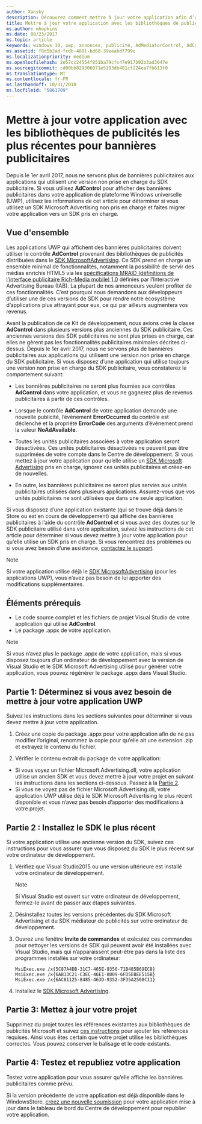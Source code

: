 ```yaml
---
author: Xansky
description: Découvrez comment mettre à jour votre application afin d’utiliser les bibliothèques de publicités Microsoft les plus récentes prises en charge et assurez-vous que votre application continue à recevoir des bannières publicitaires.
title: Mettre à jour votre application avec les bibliothèques de publicités les plus récentes
ms.author: mhopkins
ms.date: 08/23/2017
ms.topic: article
keywords: windows 10, uwp, annonces, publicité, AdMediatorControl, AdControl, migrer
ms.assetid: f8d5b2ad-fcdb-4891-bd68-39eeabdf799c
ms.localizationpriority: medium
ms.openlocfilehash: 2e57cc24554f851ba79cfc47e917b92b3ad3047e
ms.sourcegitcommit: cd00bb829306871e5103db481cf224ea7fb613f0
ms.translationtype: MT
ms.contentlocale: fr-FR
ms.lasthandoff: 10/31/2018
ms.locfileid: "5861709"
---
```

# <a name="update-your-app-to-the-latest-advertising-libraries-for-banner-ads"></a>Mettre à jour votre application avec les bibliothèques de publicités les plus récentes pour bannières publicitaires

Depuis le 1er avril 2017, nous ne servons plus de bannières publicitaires aux applications qui utilisent une version non prise en charge du SDK publicitaire. Si vous utilisez **AdControl** pour afficher des bannières publicitaires dans votre application de plateforme Windows universelle (UWP), utilisez les informations de cet article pour déterminer si vous utilisez un SDK Microsoft Advertising non pris en charge et faites migrer votre application vers un SDK pris en charge.

## <a name="overview"></a>Vue d'ensemble

Les applications UWP qui affichent des bannières publicitaires doivent utiliser le contrôle **AdControl** provenant des bibliothèques de publicités distribuées dans le [SDK MicrosoftAdvertising](http://aka.ms/ads-sdk-uwp). Ce SDK prend en charge un ensemble minimal de fonctionnalités, notamment la possibilité de servir des médias enrichis HTML5 via les [spécifications MRAID (définitions de l’interface publicitaire Rich-Media mobile) 1.0](http://www.iab.com/wp-content/uploads/2015/08/IAB_MRAID_VersionOne.pdf) définies par l’Interactive Advertising Bureau (IAB). La plupart de nos annonceurs veulent profiter de ces fonctionnalités. C’est pourquoi nous demandons aux développeurs d’utiliser une de ces versions de SDK pour rendre notre écosystème d’applications plus attrayant pour eux, ce qui par ailleurs augmentera vos revenus.

Avant la publication de ce Kit de développement, nous avions créé la classe **AdControl** dans plusieurs versions plus anciennes du SDK publicitaire. Ces anciennes versions des SDK publicitaires ne sont plus prises en charge, car elles ne gèrent pas les fonctionnalités publicitaires minimales décrites ci-dessus. Depuis le 1er avril 2017, nous ne servons plus de bannières publicitaires aux applications qui utilisent une version non prise en charge du SDK publicitaire. Si vous disposez d’une application qui utilise toujours une version non prise en charge du SDK publicitaire, vous constaterez le comportement suivant:

* Les bannières publicitaires ne seront plus fournies aux contrôles **AdControl** dans votre application, et vous ne gagnerez plus de revenus publicitaires à partir de ces contrôles.

* Lorsque le contrôle **AdControl** de votre application demande une nouvelle publicité, l’événement **ErrorOccurred** du contrôle est déclenché et la propriété **ErrorCode** des arguments d’événement prend la valeur **NoAdAvailable**.

* Toutes les unités publicitaires associées à votre application seront désactivées. Ces unités publicitaires désactivées ne peuvent pas être supprimées de votre compte dans le Centre de développement. Si vous mettez à jour votre application pour qu’elle utilise un [SDK Microsoft Advertising](http://aka.ms/ads-sdk-uwp) pris en charge, ignorez ces unités publicitaires et créez-en de nouvelles.

* En outre, les bannières publicitaires ne seront plus servies aux unités publicitaires utilisées dans plusieurs applications. Assurez-vous que vos unités publicitaires ne sont utilisées que dans une seule application.

Si vous disposez d’une application existante (qui se trouve déjà dans le Store ou est en cours de développement) qui affiche des bannières publicitaires à l’aide du contrôle **AdControl** et si vous avez des doutes sur le SDK publicitaire utilisé dans votre application, suivez les instructions de cet article pour déterminer si vous devez mettre à jour votre application pour qu’elle utilise un SDK pris en charge. Si vous rencontrez des problèmes ou si vous avez besoin d’une assistance, [contactez le support](http://go.microsoft.com/fwlink/?LinkId=393643).

> [!NOTE]
> Si votre application utilise déjà le [SDK MicrosoftAdvertising](http://aka.ms/ads-sdk-uwp) (pour les applications UWP), vous n’avez pas besoin de lui apporter des modifications supplémentaires.

## <a name="prerequisites"></a>Éléments prérequis

* Le code source complet et les fichiers de projet Visual Studio de votre application qui utilise **AdControl**.
* Le package .appx de votre application.

> [!NOTE]
> Si vous n’avez plus le package .appx de votre application, mais si vous disposez toujours d’un ordinateur de développement avec la version de Visual Studio et le SDK Microsoft Advertising utilisé pour générer votre application, vous pouvez régénérer le package .appx dans Visual Studio.

<span id="part-1" />

## <a name="part-1-determine-whether-you-need-to-update-your-uwp-app"></a>Partie 1: Déterminez si vous avez besoin de mettre à jour votre application UWP

Suivez les instructions dans les sections suivantes pour déterminer si vous devez mettre à jour votre application.

1. Créez une copie du package .appx pour votre application afin de ne pas modifier l’original, renommez la copie pour qu’elle ait une extension .zip et extrayez le contenu du fichier.

2. Vérifier le contenu extrait du package de votre application:
  * Si vous voyez un fichier Microsoft.Advertising.dll, votre application utilise un ancien SDK et vous devez mettre à jour votre projet en suivant les instructions dans les sections ci-dessous. Passez à la [Partie 2](update-your-app-to-the-latest-advertising-libraries.md#part-2).
  * Si vous ne voyez pas de fichier Microsoft.Advertising.dll, votre application UWP utilise déjà le SDK Microsoft Advertising le plus récent disponible et vous n’avez pas besoin d’apporter des modifications à votre projet.


<span id="part-2" />

## <a name="part-2-install-the-latest-sdk"></a>Partie 2 : Installez le SDK le plus récent

Si votre application utilise une ancienne version du SDK, suivez ces instructions pour vous assurer que vous disposez du SDK le plus récent sur votre ordinateur de développement.

1. Vérifiez que Visual Studio2015 ou une version ultérieure est installé votre ordinateur de développement.
    > [!NOTE]
    > Si Visual Studio est ouvert sur votre ordinateur de développement, fermez-le avant de passer aux étapes suivantes.

1.  Désinstallez toutes les versions précédentes du SDK Microsoft Advertising et du SDK médiateur de publicités sur votre ordinateur de développement.

2.  Ouvrez une fenêtre **Invite de commandes** et exécutez ces commandes pour nettoyer les versions de SDK qui peuvent avoir été installées avec Visual Studio, mais qui n’apparaissent peut-être pas dans la liste des programmes installés sur votre ordinateur:
    ```syntax
    MsiExec.exe /x{5C87A4DB-31C7-465E-9356-71B485B69EC8}
    MsiExec.exe /x{6AB13C21-C3EC-46E1-8009-6FD5EBEE515B}
    MsiExec.exe /x{6AC81125-8485-463D-9352-3F35A2508C11}
    ```

3.  Installez le [SDK Microsoft Advertising](http://aka.ms/ads-sdk-uwp).

## <a name="part-3-update-your-project"></a>Partie 3: Mettez à jour votre projet

Supprimez du projet toutes les références existantes aux bibliothèques de publicités Microsoft et suivez [ces instructions](install-the-microsoft-advertising-libraries.md#reference) pour ajouter les références requises. Ainsi vous êtes certain que votre projet utilise les bibliothèques correctes. Vous pouvez conserver le balisage et le code existants.

## <a name="part-4-test-and-republish-your-app"></a>Partie 4: Testez et republiez votre application

Testez votre application pour vous assurer qu’elle affiche les bannières publicitaires comme prévu.

Si la version précédente de votre application est déjà disponible dans le WindowsStore, [créez une nouvelle soumission](../publish/app-submissions.md) pour votre application mise à jour dans le tableau de bord du Centre de développement pour republier votre application.
